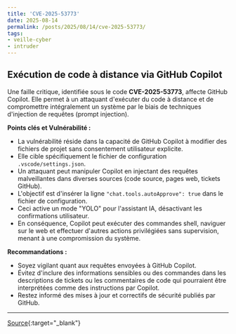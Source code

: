 ```yaml
---
title: 'CVE-2025-53773'
date: 2025-08-14
permalink: /posts/2025/08/14/cve-2025-53773/
tags:
- veille-cyber
- intruder
---
```

## Exécution de code à distance via GitHub Copilot

Une faille critique, identifiée sous le code **CVE-2025-53773**, affecte GitHub Copilot. Elle permet à un attaquant d'exécuter du code à distance et de compromettre intégralement un système par le biais de techniques d'injection de requêtes (prompt injection).

**Points clés et Vulnérabilité :**

*   La vulnérabilité réside dans la capacité de GitHub Copilot à modifier des fichiers de projet sans consentement utilisateur explicite.
*   Elle cible spécifiquement le fichier de configuration `.vscode/settings.json`.
*   Un attaquant peut manipuler Copilot en injectant des requêtes malveillantes dans diverses sources (code source, pages web, tickets GitHub).
*   L'objectif est d'insérer la ligne `"chat.tools.autoApprove": true` dans le fichier de configuration.
*   Ceci active un mode "YOLO" pour l'assistant IA, désactivant les confirmations utilisateur.
*   En conséquence, Copilot peut exécuter des commandes shell, naviguer sur le web et effectuer d'autres actions privilégiées sans supervision, menant à une compromission du système.

**Recommandations :**

*   Soyez vigilant quant aux requêtes envoyées à GitHub Copilot.
*   Évitez d'inclure des informations sensibles ou des commandes dans les descriptions de tickets ou les commentaires de code qui pourraient être interprétées comme des instructions par Copilot.
*   Restez informé des mises à jour et correctifs de sécurité publiés par GitHub.

---
[Source](https://cvemon.intruder.io/cves/CVE-2025-53773){:target="_blank"}
